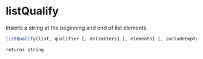 # listQualify

Inserts a string at the beginning and end of list elements.

```javascript
listQualify(list, qualifier [, delimiters] [, elements] [, includeEmptyValues])
```

```javascript
returns string
```
